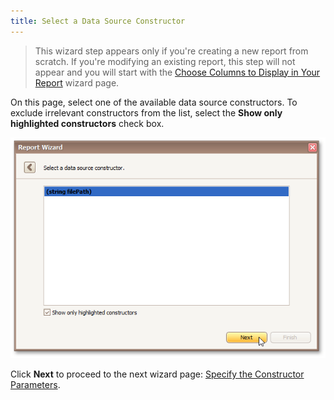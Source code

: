 ```yaml
---
title: Select a Data Source Constructor
---
```

> This wizard step appears only if you're creating a new report from scratch. If you're modifying an existing report, this step will not appear and you will start with the [Choose Columns to Display in Your Report](../../../../../../../interface-elements-for-desktop/articles/report-designer/report-designer-for-winforms/report-wizard/data-bound-report/choose-columns-to-display-in-your-report.md) wizard page.

On this page, select one of the available data source constructors. To exclude irrelevant constructors from the list, select the **Show only highlighted constructors** check box.

![RD_ReportWizard_ObjDataSourceConsturctor](../../../../../../images/Img122114.png)

Click **Next** to proceed to the next wizard page: [Specify the Constructor Parameters](../../../../../../../interface-elements-for-desktop/articles/report-designer/report-designer-for-winforms/report-wizard/data-bound-report/connect-to-an-object-data-source/specify-the-constructor-parameters.md).